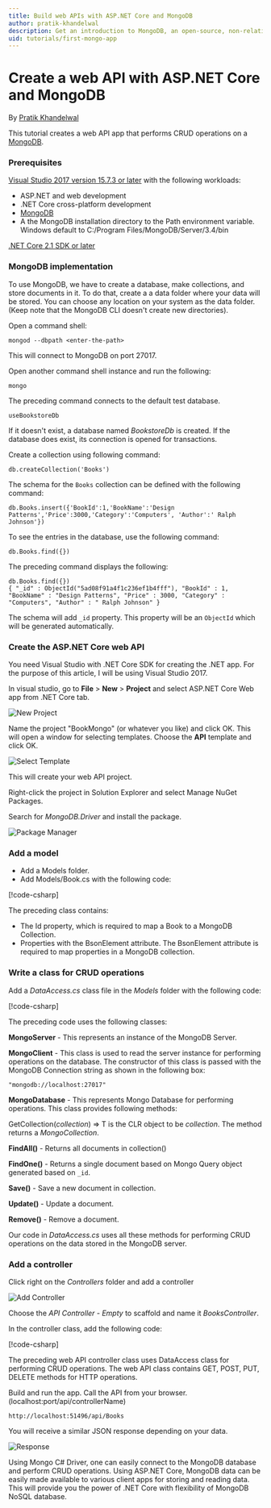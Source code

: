 ```yaml
---
title: Build web APIs with ASP.NET Core and MongoDB
author: pratik-khandelwal
description: Get an introduction to MongoDB, an open-source, non-relational database and how to build web APIs using MongoDB and ASP.NET Core.
uid: tutorials/first-mongo-app
---
```

# Create a web API with ASP.NET Core and MongoDB

By [Pratik Khandelwal](https://twitter.com/K2Prk)

This tutorial creates a web API app that performs CRUD operations on a [MongoDB](https://www.mongodb.com/what-is-mongodb).

### Prerequisites

[Visual Studio 2017 version 15.7.3 or later](https://visualstudio.microsoft.com/downloads/) with the following workloads:

* ASP.NET and web development
* .NET Core cross-platform development
* [MongoDB](https://www.mongodb.com/what-is-mongodb)
* A the MongoDB installation directory to the Path environment variable. Windows default to C:/Program Files/MongoDB/Server/3.4/bin

[.NET Core 2.1 SDK or later](https://www.microsoft.com/net/download)

### MongoDB implementation

To use MongoDB, we have to create a database, make collections, and store documents in it. To do that, create a a data folder where your data will be stored. You can choose any location on your system as the data folder. (Keep note that the MongoDB CLI doesn't create new directories).

Open a command shell:

```console
mongod --dbpath <enter-the-path>
```

This will connect to MongoDB on port 27017.

Open another command shell instance and run the following:	

```console
mongo
```

The preceding command connects to the default test database.

```console
useBookstoreDb
```

If it doesn't exist, a database named *BookstoreDb* is created. If the database does exist, its connection is opened for transactions.

Create a collection using following command:

```console
db.createCollection('Books')
```

The schema for the `Books` collection can be defined with the following command:

```console
db.Books.insert({'BookId':1,'BookName':'Design Patterns','Price':3000,'Category':'Computers', 'Author':' Ralph Johnson'})
```

To see the entries in the database, use the following command:

```console
db.Books.find({})
```

The preceding command displays the following:

```console
db.Books.find({})
{ "_id" : ObjectId("5ad08f91a4f1c236ef1b4fff"), "BookId" : 1, "BookName" : "Design Patterns", "Price" : 3000, "Category" : "Computers", "Author" : " Ralph Johnson" }
```

The schema will add `_id` property. This property will be an `ObjectId` which will be generated automatically.

### Create the ASP.NET Core web API

You need Visual Studio with .NET Core SDK for creating the .NET app. For the purpose of this article, I will be using Visual Studio 2017.

In visual studio, go to **File** > **New** > **Project** and select ASP.NET Core Web app from .NET Core tab.

![New Project](~/tutorials/first-mongo-app/_static/newProject.png)

Name the project "BookMongo" (or whatever you like) and click OK. This will open a window for selecting templates. Choose the **API** template and click OK.

![Select Template](~/tutorials/first-mongo-app/_static/apiTemplate.png)

This will create your web API project.

Right-click the project in Solution Explorer and select Manage NuGet Packages.

Search for *MongoDB.Driver* and install the package.

![Package Manager](~/tutorials/first-mongo-app/_static/MongoDriver.png)

### Add a model

* Add a Models folder.
* Add Models/Book.cs with the following code:

[!code-csharp[](~/tutorials/first-mongo-app/sample/BookstoreAPI/Models/Book.cs?name=snippet_1)]

The preceding class contains:

* The Id property, which is required to map a Book to a MongoDB Collection.
* Properties with the BsonElement attribute. The BsonElement attribute is required to map properties in a MongoDB collection.

### Write a class for CRUD operations

Add a *DataAccess.cs* class file in the *Models* folder with the following code:

[!code-csharp[](~/tutorials/first-mongo-app/sample/BookstoreAPI/Models/DataAccess.cs?name=snippet_1)]

The preceding code uses the following classes:

**MongoServer** - This represents an instance of the MongoDB Server.

**MongoClient** - This class is used to read the server instance for performing operations on the database. The constructor of this class is passed with the MongoDB Connection string as shown in the following box:

```console
"mongodb://localhost:27017"
```

**MongoDatabase** - This represents Mongo Database for performing operations. This class provides following methods:

GetCollection<T>(*collection*) => T is the CLR object to be *collection*. The method returns a *MongoCollection*.

**FindAll()** - Returns all documents in collection()

**FindOne()** - Returns a single document based on Mongo Query object generated based on `_id`.

**Save()** - Save a new document in collection.

**Update()** - Update a document.

**Remove()** - Remove a document.

Our code in *DataAccess.cs* uses all these methods for performing CRUD operations on the data stored in the MongoDB server.

### Add a controller

Click right on the *Controllers* folder and add a controller

![Add Controller](~/tutorials/first-mongo-app/_static/addController.png)

Choose the *API Controller - Empty* to scaffold and name it *BooksController*.

In the controller class, add the following code:

[!code-csharp[](~/tutorials/first-mongo-app/sample/BookstoreAPI/Controllers/BooksController.cs?name=snippet_1)]

The preceding web API controller class uses DataAccess class for performing CRUD operations. The web API class contains GET, POST, PUT, DELETE methods for HTTP operations.

Build and run the app. Call the API from your browser. 
(localhost:port/api/controllerName)

```console
http://localhost:51496/api/Books
```

You will receive a similar JSON response depending on your data.

![Response](~/tutorials/first-mongo-app/_static/jsonResponse.png)

Using Mongo C# Driver, one can easily connect to the MongoDB database and perform CRUD operations. Using ASP.NET Core, MongoDB data can be easily made available to various client apps for storing and reading data. This will provide you the power of .NET Core with flexibility of MongoDB NoSQL database.

